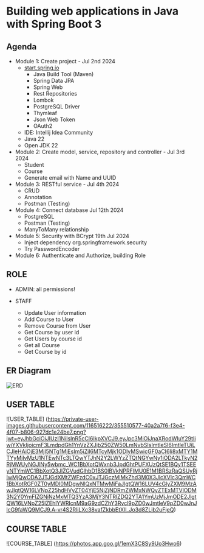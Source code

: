 # Building web applications in Java with Spring Boot 3

## Agenda

- Module 1: Create project - Jul 2nd 2024
  - [start.spring.io](http://start.spring.io)
    - Java Build Tool (Maven)
    - Spring Data JPA
    - Spring Web
    - Rest Repositories
    - Lombok
    - PostgreSQL Driver
    - Thymleaf
    - Json Web Token
    - OAuth2
  - IDE: Intellij Idea Community
  - Java 22
  - Open JDK 22
- Module 2: Create model, service, repository and controller - Jul 3rd 2024
  - Student
  - Course
  - Generate email with Name and UUID
- Module 3: RESTful service - Jul 4th 2024
  - CRUD
  - Annotation
  - Postman (Testing)
- Module 4: Connect database Jul 12th 2024
  - PostgreSQL
  - Postman (Testing)
  - ManyToMany relationship
- Module 5: Security with BCrypt 19th Jul 2024
  - Inject dependency org.springframework.security
  - Try PasswordEncoder
- Module 6: Authenticate and Authorize, building Role

## ROLE
- ADMIN: all permissions!

- STAFF
  - Update User information
  - Add Course to User
  - Remove Course from User
  - Get Course by user id
  - Get Users by course id
  - Get all Course
  - Get Course by id
  
## ER Diagram
![ERD](https://private-user-images.githubusercontent.com/116516222/355509626-bd523420-6e1f-4bc6-819b-589b594dac8d.png?jwt=eyJhbGciOiJIUzI1NiIsInR5cCI6IkpXVCJ9.eyJpc3MiOiJnaXRodWIuY29tIiwiYXVkIjoicmF3LmdpdGh1YnVzZXJjb250ZW50LmNvbSIsImtleSI6ImtleTUiLCJleHAiOjE3MjI5NTgyOTgsIm5iZiI6MTcyMjk1Nzk5OCwicGF0aCI6Ii8xMTY1MTYyMjIvMzU1NTA5NjI2LWJkNTIzNDIwLTZlMWYtNGJjNi04MTliLTU4OWI1OTRkYWM4ZC5wbmc_WC1BbXotQWxnb3JpdGhtPUFXUzQtSE1BQy1TSEEyNTYmWC1BbXotQ3JlZGVudGlhbD1BS0lBVkNPRFlMU0E1M1BRSzRaQSUyRjIwMjQwODA2JTJGdXMtZWFzdC0xJTJGczMlMkZhd3M0X3JlcXVlc3QmWC1BbXotRGF0ZT0yMDI0MDgwNlQxNTI2MzhaJlgtQW16LUV4cGlyZXM9MzAwJlgtQW16LVNpZ25hdHVyZT03MTI2ZjhmMzY4ZWNiZjU2NjA5ZjliMGFiODFkYmRlNGM2NTQ0YTZhOGMwNDgxMDIyY2RiMWZlZjVhOTJiNjAyJlgtQW16LVNpZ25lZEhlYWRlcnM9aG9zdCZhY3Rvcl9pZD0wJmtleV9pZD0wJnJlcG9faWQ9MCJ9.g1VQd6McPPCG7nI95flrbzs6tepRmC4--c2eRs-LVxM)

## USER TABLE
![USER_TABLE] (https://private-user-images.githubusercontent.com/116516222/355510577-40a2a7f6-f3e4-4f07-b806-927dc1e24be7.png?jwt=eyJhbGciOiJIUzI1NiIsInR5cCI6IkpXVCJ9.eyJpc3MiOiJnaXRodWIuY29tIiwiYXVkIjoicmF3LmdpdGh1YnVzZXJjb250ZW50LmNvbSIsImtleSI6ImtleTUiLCJleHAiOjE3MjI5NTg1MjEsIm5iZiI6MTcyMjk1ODIyMSwicGF0aCI6Ii8xMTY1MTYyMjIvMzU1NTEwNTc3LTQwYTJhN2Y2LWYzZTQtNGYwNy1iODA2LTkyN2RjMWUyNGJlNy5wbmc_WC1BbXotQWxnb3JpdGhtPUFXUzQtSE1BQy1TSEEyNTYmWC1BbXotQ3JlZGVudGlhbD1BS0lBVkNPRFlMU0E1M1BRSzRaQSUyRjIwMjQwODA2JTJGdXMtZWFzdC0xJTJGczMlMkZhd3M0X3JlcXVlc3QmWC1BbXotRGF0ZT0yMDI0MDgwNlQxNTMwMjFaJlgtQW16LUV4cGlyZXM9MzAwJlgtQW16LVNpZ25hdHVyZT04YjE5NjZjNDRmZWMxNWQyZTExMTVlODM3N2Y0YmFlZGNiNzMxMTQ3YzA3MjY3NTRlZDQ2YTA1YmUzMjJmODE2JlgtQW16LVNpZ25lZEhlYWRlcnM9aG9zdCZhY3Rvcl9pZD0wJmtleV9pZD0wJnJlcG9faWQ9MCJ9.A-vr4S2RliLXc38vafZkbbEtXlI_Jo3d8ZLib2uFjeQ)

## COURSE TABLE
![COURSE_TABLE] (https://photos.app.goo.gl/1emX3C8Sy9Uo3Hwo6)

